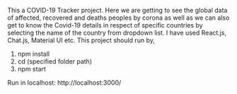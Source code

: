 This a COVID-19 Tracker project. 
Here we are getting to see the global data of affected, recovered and deaths peoples by corona as well as we can also get to know the Covid-19 details in respect of specific countries by selecting the name of the country from dropdown list.
I have used React.js, Chat.js, Material UI etc.
This project should run by,
1. npm install
2. cd (specified folder path)
3. npm start

Run in localhost: http://localhost:3000/
